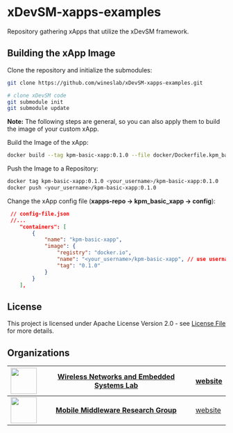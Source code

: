 # xDevSM-xapps-examples

Repository gathering xApps that utilize the xDevSM framework.

## Building the xApp Image

Clone the repository and initialize the submodules:
```bash
git clone https://github.com/wineslab/xDevSM-xapps-examples.git

# clone xDevSM code
git submodule init
git submodule update
```

**Note:** The following steps are general, so you can also apply them to build the image of your custom xApp.

Build the Image of the xApp:
```bash
docker build --tag kpm-basic-xapp:0.1.0 --file docker/Dockerfile.kpm_basic_xapp .
```

Push the Image to a Repository:
```bash
docker tag kpm-basic-xapp:0.1.0 <your_username>/kpm-basic-xapp:0.1.0
docker push <your_username>/kpm-basic-xapp:0.1.0
```

Change the xApp config file (**xapps-repo → kpm_basic_xapp → config**):
```json
 // config-file.json
 //...
    "containers": [
        {
            "name": "kpm-basic-xapp",
            "image": {
                "registry": "docker.io",
                "name": "<your_username>/kpm-basic-xapp", // use username
                "tag": "0.1.0"
            }
        }
    ],
```

## License
This project is licensed under Apache License Version 2.0 - see [License File](LICENSE) for more details.

## Organizations
| <img src="https://github.com/wineslab.png?s=100" width="60" height="60"> | [**Wireless Networks and Embedded Systems Lab**](https://github.com/wineslab) | [website](https://ece.northeastern.edu/wineslab/index.php) |
| :--: | :--: | :--|
| <img src="https://github.com/MMw-Unibo.png?s=100" width="60" height="60"> | [**Mobile Middleware Research Group**](https://github.com/MMw-Unibo) | [website]( https://site.unibo.it/middleware/en) |
